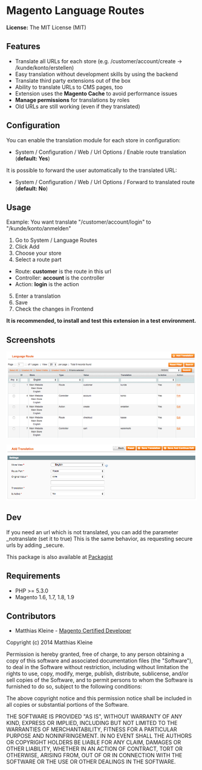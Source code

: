# Magento Language Routes

**License:** The MIT License (MIT)

## Features

- Translate all URLs for each store (e.g. /customer/account/create -> /kunde/konto/erstellen)
- Easy translation without development skills by using the backend
- Translate third party extensions out of the box
- Ability to translate URLs to CMS pages, too
- Extension uses the **Magento Cache** to avoid performance issues
- **Manage permissions** for translations by roles
- Old URLs are still working (even if they translated)

## Configuration

You can enable the translation module for each store in configuration:

- System / Configuration / Web / Url Options / Enable route translation (**default: Yes**)

It is possible to forward the user automatically to the translated URL:

- System / Configuration / Web / Url Options / Forward to translated route (**default: No**)

## Usage

Example: You want translate "/customer/account/login" to "/kunde/konto/anmelden"

1. Go to System / Language Routes
2. Click Add
3. Choose your store
4. Select a route part
 - Route: **customer** is the route in this url
 - Controller: **account** is the controller
 - Action: **login** is the action
5. Enter a translation
6. Save
7. Check the changes in Frontend

**It is recommended, to install and test this extension in a test environment.**

## Screenshots

![Backend Grid](/screenshots/Backend-Grid.png)

![Backend Grid](/screenshots/Backend-Form.png)

## Dev

If you need an url which is not translated, you can add the parameter _notranslate (set it to true)
This is the same behavior, as requesting secure urls by adding _secure.

This package is also available at [Packagist](https://packagist.org/packages/mkleine/magento-language-routes)

## Requirements

- PHP >= 5.3.0
- Magento 1.6, 1.7, 1.8, 1.9

## Contributors

- Matthias Kleine - [Magento Certified Developer](http://www.magentocommerce.com/certification/directory/dev/878053/)

Copyright (c) 2014 Matthias Kleine

Permission is hereby granted, free of charge, to any person obtaining a copy
of this software and associated documentation files (the "Software"), to deal
in the Software without restriction, including without limitation the rights
to use, copy, modify, merge, publish, distribute, sublicense, and/or sell
copies of the Software, and to permit persons to whom the Software is
furnished to do so, subject to the following conditions:

The above copyright notice and this permission notice shall be included in
all copies or substantial portions of the Software.

THE SOFTWARE IS PROVIDED "AS IS", WITHOUT WARRANTY OF ANY KIND, EXPRESS OR
IMPLIED, INCLUDING BUT NOT LIMITED TO THE WARRANTIES OF MERCHANTABILITY,
FITNESS FOR A PARTICULAR PURPOSE AND NONINFRINGEMENT. IN NO EVENT SHALL THE
AUTHORS OR COPYRIGHT HOLDERS BE LIABLE FOR ANY CLAIM, DAMAGES OR OTHER
LIABILITY, WHETHER IN AN ACTION OF CONTRACT, TORT OR OTHERWISE, ARISING FROM,
OUT OF OR IN CONNECTION WITH THE SOFTWARE OR THE USE OR OTHER DEALINGS IN
THE SOFTWARE.
